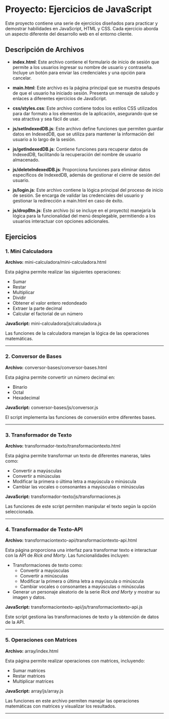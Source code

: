 # Proyecto: Ejercicios de JavaScript

Este proyecto contiene una serie de ejercicios diseñados para practicar y demostrar habilidades en JavaScript, HTML y CSS. Cada ejercicio aborda un aspecto diferente del desarrollo web en el entorno cliente.

## Descripción de Archivos

- **index.html**: Este archivo contiene el formulario de inicio de sesión que permite a los usuarios ingresar su nombre de usuario y contraseña. Incluye un botón para enviar las credenciales y una opción para cancelar.
  
- **main.html**: Este archivo es la página principal que se muestra después de que el usuario ha iniciado sesión. Presenta un mensaje de saludo y enlaces a diferentes ejercicios de JavaScript.

- **css/styles.css**: Este archivo contiene todos los estilos CSS utilizados para dar formato a los elementos de la aplicación, asegurando que se vea atractiva y sea fácil de usar.

- **js/setIndexedDB.js**: Este archivo define funciones que permiten guardar datos en IndexedDB, que se utiliza para mantener la información del usuario a lo largo de la sesión.

- **js/getIndexedDB.js**: Contiene funciones para recuperar datos de IndexedDB, facilitando la recuperación del nombre de usuario almacenado.

- **js/deleteIndexedDB.js**: Proporciona funciones para eliminar datos específicos de IndexedDB, además de gestionar el cierre de sesión del usuario.

- **js/login.js**: Este archivo contiene la lógica principal del proceso de inicio de sesión. Se encarga de validar las credenciales del usuario y gestionar la redirección a main.html en caso de éxito.

- **js/dropBtn.js**: Este archivo (si se incluye en el proyecto) manejaría la lógica para la funcionalidad del menú desplegable, permitiendo a los usuarios interactuar con opciones adicionales.


## Ejercicios

### 1. Mini Calculadora

**Archivo:** mini-calculadora/mini-calculadora.html

Esta página permite realizar las siguientes operaciones:

- Sumar
- Restar
- Multiplicar
- Dividir
- Obtener el valor entero redondeado
- Extraer la parte decimal
- Calcular el factorial de un número

**JavaScript:** mini-calculadora/js/calculadora.js

Las funciones de la calculadora manejan la lógica de las operaciones matemáticas.

---

### 2. Conversor de Bases

**Archivo:** conversor-bases/conversor-bases.html

Esta página permite convertir un número decimal en:

- Binario
- Octal
- Hexadecimal

**JavaScript:** conversor-bases/js/conversor.js

El script implementa las funciones de conversión entre diferentes bases.

---

### 3. Transformador de Texto

**Archivo:** transformador-texto/transformaciontexto.html

Esta página permite transformar un texto de diferentes maneras, tales como:

- Convertir a mayúsculas
- Convertir a minúsculas
- Modificar la primera o última letra a mayúscula o minúscula
- Cambiar las vocales o consonantes a mayúsculas o minúsculas

**JavaScript:** transformador-texto/js/transformaciones.js

Las funciones de este script permiten manipular el texto según la opción seleccionada.

---

### 4. Transformador de Texto-API

**Archivo:** transformaciontexto-api/transformaciontexto-api.html

Esta página proporciona una interfaz para transformar texto e interactuar con la API de *Rick and Morty*. Las funcionalidades incluyen:

- Transformaciones de texto como:
  - Convertir a mayúsculas
  - Convertir a minúsculas
  - Modificar la primera o última letra a mayúscula o minúscula
  - Cambiar vocales o consonantes a mayúsculas o minúsculas
- Generar un personaje aleatorio de la serie *Rick and Morty* y mostrar su imagen y datos.

**JavaScript:** transformaciontexto-api/js/transformaciontexto-api.js

Este script gestiona las transformaciones de texto y la obtención de datos de la API.

---

### 5. Operaciones con Matrices

**Archivo:** array/index.html

Esta página permite realizar operaciones con matrices, incluyendo:

- Sumar matrices
- Restar matrices
- Multiplicar matrices

**JavaScript:** array/js/array.js

Las funciones en este archivo permiten manejar las operaciones matemáticas con matrices y visualizar los resultados.

---
